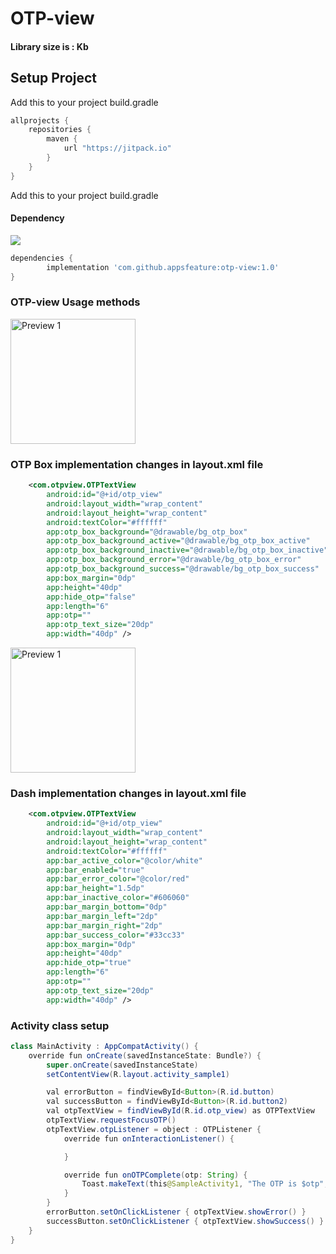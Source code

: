 # OTP-view

#### Library size is : Kb
  
## Setup Project

Add this to your project build.gradle
``` gradle
allprojects {
    repositories {
        maven {
            url "https://jitpack.io"
        }
    }
}
```

Add this to your project build.gradle

#### Dependency
[![](https://jitpack.io/v/appsfeature/otp-view.svg)](https://jitpack.io/#appsfeature/otp-view)
```gradle
dependencies {
        implementation 'com.github.appsfeature:otp-view:1.0'
}
```


### OTP-view Usage methods

<p align="left">
  <img src="https://raw.githubusercontent.com/appsfeature/otp-view/master/screenshots/screenshot_1.png" alt="Preview 1" width="200" />
</p>

### OTP Box implementation changes in layout.xml file
```xml
    <com.otpview.OTPTextView
        android:id="@+id/otp_view"
        android:layout_width="wrap_content"
        android:layout_height="wrap_content"
        android:textColor="#ffffff"
        app:otp_box_background="@drawable/bg_otp_box"
        app:otp_box_background_active="@drawable/bg_otp_box_active"
        app:otp_box_background_inactive="@drawable/bg_otp_box_inactive"
        app:otp_box_background_error="@drawable/bg_otp_box_error"
        app:otp_box_background_success="@drawable/bg_otp_box_success"
        app:box_margin="0dp"
        app:height="40dp"
        app:hide_otp="false"
        app:length="6"
        app:otp=""
        app:otp_text_size="20dp"
        app:width="40dp" />
```

<p align="left">
  <img src="https://raw.githubusercontent.com/appsfeature/otp-view/master/screenshots/screenshot_2.png" alt="Preview 1" width="200" />
</p>

### Dash implementation changes in layout.xml file
```xml
    <com.otpview.OTPTextView
        android:id="@+id/otp_view"
        android:layout_width="wrap_content"
        android:layout_height="wrap_content"
        android:textColor="#ffffff"
        app:bar_active_color="@color/white"
        app:bar_enabled="true"
        app:bar_error_color="@color/red"
        app:bar_height="1.5dp"
        app:bar_inactive_color="#606060"
        app:bar_margin_bottom="0dp"
        app:bar_margin_left="2dp"
        app:bar_margin_right="2dp"
        app:bar_success_color="#33cc33"
        app:box_margin="0dp"
        app:height="40dp"
        app:hide_otp="true"
        app:length="6"
        app:otp=""
        app:otp_text_size="20dp"
        app:width="40dp" />
```

### Activity class setup
```java
class MainActivity : AppCompatActivity() {
    override fun onCreate(savedInstanceState: Bundle?) {
        super.onCreate(savedInstanceState)
        setContentView(R.layout.activity_sample1)

        val errorButton = findViewById<Button>(R.id.button)
        val successButton = findViewById<Button>(R.id.button2)
        val otpTextView = findViewById(R.id.otp_view) as OTPTextView
        otpTextView.requestFocusOTP()
        otpTextView.otpListener = object : OTPListener {
            override fun onInteractionListener() {

            }

            override fun onOTPComplete(otp: String) {
                Toast.makeText(this@SampleActivity1, "The OTP is $otp", Toast.LENGTH_SHORT).show()
            }
        }
        errorButton.setOnClickListener { otpTextView.showError() }
        successButton.setOnClickListener { otpTextView.showSuccess() }
    }
}
```


